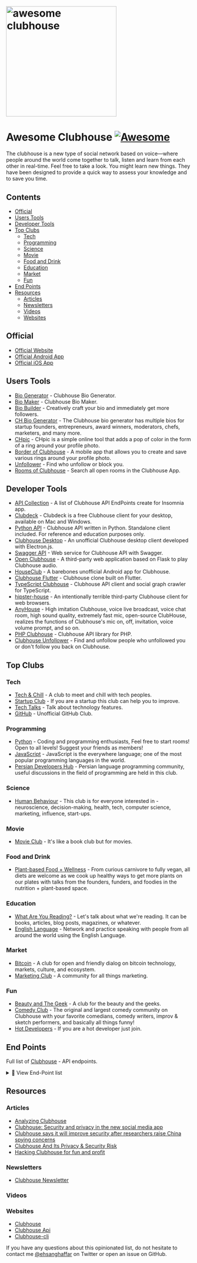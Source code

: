 <h1><img src="screenshot.png" alt="awesome clubhouse" width="300" /></h1>

# Awesome Clubhouse [![Awesome](https://awesome.re/badge.svg)](https://awesome.re)

The clubhouse is a new type of social network based on voice—where people around the world come together to talk, listen and learn from each other in real-time.
Feel free to take a look. You might learn new things. They have been designed to provide a quick way to assess your knowledge and to save you time.

## Contents

- [Official](#official)
- [Users Tools](#users-tools)
- [Developer Tools](#developer-tools)
- [Top Clubs](#top-clubs)
  - [Tech](#tech)
  - [Programming](#programming)
  - [Science](#science)
  - [Movie](#movie)
  - [Food and Drink](#food-and-drink)
  - [Education](#education)
  - [Market](#market)
  - [Fun](#fun)
- [End Points](#end-points)
- [Resources](#resources)
  - [Articles](#articles)
  - [Newsletters](#newsletters)
  - [Videos](#videos)
  - [Websites](#websites)

## Official

- [Official Website](https://joinclubhouse.com)
- [Official Android App](https://play.google.com/store/apps/details?id=com.clubhouse)
- [Official iOS App](https://itunes.apple.com/us/app/clubhouse/id1209829091)

## Users Tools

- [Bio Generator](https://perchance.org/owh9gelu4t) - Clubhouse Bio Generator.
- [Bio Maker](https://bio.lvwzhen.com/) - Clubhouse Bio Maker.
- [Bio Builder](https://www.clubhousebio.app/) - Creatively craft your bio and immediately get more followers.
- [CH Bio Generator](https://apps.apple.com/us/app/ch-bio-generator/id1554078253) - The Clubhouse bio generator has multiple bios for startup founders, entrepreneurs, award winners, moderators, chefs, marketers, and many more.
- [CHpic](https://chpic.me/) - CHpic is a simple online tool that adds a pop of color in the form of a ring around your profile photo.
- [Border of Clubhouse](https://apps.apple.com/us/app/border-for-clubhouse-clubring/id1550842742) - A mobile app that allows you to create and save various rings around your profile photo.
- [Unfollower](https://unfollow.netlify.app/) - Find who unfollow or block you.
- [Rooms of Clubhouse](https://roomsofclubhouse.com/) - Search all open rooms in the Clubhouse App.

## Developer Tools

- [API Collection](https://raw.githubusercontent.com/ehsanghaffarii/awesome-clubhouse/main/files/Insomnia_Clubhouse_2022-02-21.json) - A list of Clubhouse API EndPoints create for Insomnia app.
- [Clubdeck](https://www.clubdeck.app/) - Clubdeck is a free Clubhouse client for your desktop, available on Mac and Windows.
- [Python API](https://github.com/stypr/clubhouse-py) - Clubhouse API written in Python. Standalone client included. For reference and education purposes only.
- [Clubhouse Desktop](https://github.com/callmearta/clubhouse-desktop) - An unofficial Clubhouse desktop client developed with Electron.js.
- [Swagger API](https://github.com/zhuowei/ClubhouseAPI) - Web service for Clubhouse API with Swagger.
- [Open Clubhouse](https://github.com/ai-eks/OpenClubhouse) - A third-party web application based on Flask to play Clubhouse audio.
- [HouseClub](https://github.com/grishka/Houseclub) - A barebones unofficial Android app for Clubhouse.
- [Clubhouse Flutter](https://github.com/perpetio/clubhouse) - Clubhouse clone built on Flutter.
- [TypeScript Clubhouse](https://github.com/transitive-bullshit/clubhouse) - Clubhouse API client and social graph crawler for TypeScript.
- [hipster-house](https://github.com/zhuowei/hipster.house) - An intentionally terrible third-party Clubhouse client for web browsers.
- [AnyHouse](https://github.com/anyRTC-UseCase/anyHouse) - High imitation Clubhouse, voice live broadcast, voice chat room, high sound quality, extremely fast mic, open-source ClubHouse, realizes the functions of Clubhouse's mic on, off, invitation, voice volume prompt, and so on.
- [PHP Clubhouse](https://github.com/fadhiilrachman/clubhouse-api-php) - Clubhouse API library for PHP.
- [Clubhouse Unfollower](https://github.com/soroushchehresa/clubhouse-unfollowers) - Find and unfollow people who unfollowed you or don't follow you back on Clubhouse.

## Top Clubs

### Tech

- [Tech & Chill](https://www.clubhouse.com/club/techchil) - A club to meet and chill with tech peoples.
- [Startup Club](https://clubhousedb.com/club/45-startup-club) - If you are a startup this club can help you to improve.
- [Tech Talks](https://clubhousedb.com/club/3225-tech-talks) - Talk about technology features.
- [GitHub](https://clubhousedb.com/club/735673473-github) - Unofficial GitHub Club.

### Programming

- [Python](https://clubhousedb.com/club/598487268-python) - Coding and programming enthusiasts, Feel free to start rooms! Open to all levels! Suggest your friends as members!
- [JavaScript](https://clubhousedb.com/club/1253333235-javascript) - JavaScript is the everywhere language; one of the most popular programming languages in the world.
- [Persian Developers Hub](https://clubhousedb.com/club/1630392162-persian-developers-hub) - Persian language programming community, useful discussions in the field of programming are held in this club.

### Science

- [Human Behaviour](https://clubhousedb.com/club/156-human-behaviour) - This club is for everyone interested in - neuroscience, decision-making, health, tech, computer science, marketing, influence, start-ups.

### Movie

- [Movie Club](https://clubhousedb.com/club/105-movie-club) - It's like a book club but for movies.

### Food and Drink

- [Plant-based Food + Wellness](https://clubhousedb.com/club/307-plant-based-food-wellness) - From curious carnivore to fully vegan, all diets are welcome as we cook up healthy ways to get more plants on our plates with talks from the founders, funders, and foodies in the nutrition + plant-based space.

### Education

- [What Are You Reading?](https://clubhousedb.com/club/764-what-are-you-reading) - Let's talk about what we're reading. It can be books, articles, blog posts, magazines, or whatever.
- [English Language](https://clubhousedb.com/club/290630288-english-language) - Network and practice speaking with people from all around the world using the English Language.

### Market

- [Bitcoin](https://clubhousedb.com/club/597-bitcoin) - A club for open and friendly dialog on bitcoin technology, markets, culture, and ecosystem.
- [Marketing Club](https://clubhousedb.com/club/131-marketing-club) - A community for all things marketing.

### Fun

- [Beauty and The Geek](https://www.clubhouse.com/club/beauty-and-the-geek) - A club for the beauty and the geeks.
- [Comedy Club](https://clubhousedb.com/club/1024-comedy-club) - The original and largest comedy community on Clubhouse with your favorite comedians, comedy writers, improv & sketch performers, and basically all things funny!
- [Hot Developers](https://www.clubhouse.com/club/hot-persiandevelopers) - If you are a hot developer just join.

## End Points

Full list of [Clubhouse](https://www.clubhouseapi.com/api) - API endpoints.

<details>
<summary>📃 View End-Point list</summary>

```bash
record_action_trails
start_phone_number_auth
call_phone_number_auth
resend_phone_number_auth
complete_phone_number_auth
check_waitlist_status
get_release_notes
get_all_topics
get_topic
get_clubs_for_topic
get_users_for_topic
update_name
update_displayname
update_bio
update_username
update_twitter_username
update_skintone
add_user_topic
remove_user_topic
update_notifications
add_email
get_settings
update_instagram_username
report_incident
get_followers
get_following
get_mutual_follows
get_suggested_follows_friends_only
get_suggested_follows_all
get_suggested_follows_similar
ignore_suggested_follow
follow
follow_multiple
unfollow
update_follow_notifications
block
unblock
get_profile
get_channel
get_channels
get_suggested_speakers
create_channel
join_channel
leave_channel
active_ping
end_channel
invite_speaker
uninvite_speaker
mute_speaker
make_moderator
accept_speaker_invite
reject_speaker_invite
invite_to_existing_channel
audience_reply
make_channel_public
make_channel_social
block_from_channel
get_welcome_channel
reject_welcome_channel
change_handraise_settings
get_create_channel_targets
update_channel_flags
hide_channel
get_notifications
get_actionable_notifications
ignore_actionable_notification
me
get_online_friends
search_users
search_clubs
check_for_update
get_suggested_invites
invite_to_app
invite_from_waitlist
invite_to_new_channel
accept_new_channel_invite
reject_new_channel_invite
cancel_new_channel_invite
add_club_admin
add_club_member
get_club
get_club_members
get_suggested_club_invites
remove_club_admin
remove_club_member
accept_club_member_invite
follow_club
unfollow_club
get_club_nominations
approve_club_nomination
reject_club_nomination
get_clubs
update_is_follow_allowed
update_is_membership_private
update_is_community
update_club_description
update_club_rules
update_club_topics
add_club_topic
remove_club_topic
get_events
get_events_for_user
get_events_to_start
delete_event
create_event
edit_event
get_event
get_channel_messages?channel=PAD7ZWX7&is_chronological_order=0
send_channel_message
get_chats
share_channel
refresh_token

```

</details>

## Resources

### Articles

- [Analyzing Clubhouse](https://blog.theori.io/research/korean/analyzing-clubhouse/)
- [Clubhouse: Security and privacy in the new social media app](https://blog.avast.com/clubhouse-security-and-privacy-avast)
- [Clubhouse says it will improve security after researchers raise China spying concerns](https://www.theverge.com/2021/2/14/22282772/clubhouse-improve-security-stanford-researchers-china-security)
- [Clubhouse And Its Privacy & Security Risk](https://medium.com/technology-hits/clubhouse-and-its-security-risk-201526fd06d1)
- [Hacking Clubhouse for fun and profit](https://jacke.medium.com/hacking-clubhouse-for-fun-and-profit-11a0f327fc45)

### Newsletters

- [Clubhouse Newsletter](https://www.clubhouse.com/newsletter)

### Videos

### Websites

- [Clubhouse](https://www.clubhouse.com/)
- [Clubhouse Api](https://clubhouseapi.com/)
- [Clubhouse-cli](https://github.com/ehsanghaffarii/clubhouse-cli)

If you have any questions about this opinionated list, do not hesitate to contact me [@ehsanghaffar](https://twitter.com/ehsanghaffarii) on Twitter or open an issue on GitHub.
